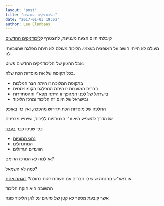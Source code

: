 ```yaml
---
layout: "post"
title: "הליכודניקים החדשים"
date: "2017-01-03 19:02"
author: Lee Elenbaas
---
```


קיבלתי היום הצעה מעניינת, להצטרף
ל[ליכודניקים החדשים](http://newlicud.org)

מעולם לא הייתי חושב על האופציה בעצמי. הליכוד מעולם לא היתה מפלגה שהצבעתי לה.

אבל ההגיון של הליכודניקים החדשים פשוט:

בכל תקופה של את מוסדות הכח שלה.
- בתקופת המלוכה זו היתה חצר המלכות
- בברית המועצות זו היתה המפלגה הקומוניסטית
- בישראל של לפני המהפך זו היתה מפא"י וההסתדרות
- ובישראל של היום זה הליכוד ומרכז הליכוד

החלפה של מוסדות הכח תדרוש מהפכה, ואין כזו באופק

אז הדרך להשפיע היא ע"י הצטרפות לליכוד, ושינוייו מבפנים

כפי שניסו כבר [בעבר](http://mida.org.il/2014/12/30/%d7%94%d7%9c%d7%99%d7%9b%d7%95%d7%93-%d7%9e%d7%91%d7%a4%d7%a0%d7%99%d7%9d-%d7%a2%d7%95%d7%9c%d7%9e%d7%9d-%d7%a9%d7%9c-%d7%9e%d7%aa%d7%a0%d7%97%d7%9c%d7%99%d7%9d-%d7%95%d7%a2%d7%a1%d7%a7%d7%a0%d7%99/)
- [נהגי המוניות](http://www.news-israel.net/2016/09/20/%d7%9b%d7%9a-%d7%a6%d7%99%d7%a4%d7%a8-%d7%99%d7%a9%d7%a8%d7%90%d7%9c-%d7%9b%d7%a5-%d7%90%d7%aa-%d7%a0%d7%94%d7%92%d7%99-%d7%94%d7%9e%d7%95%d7%a0%d7%99%d7%95%d7%aa-%d7%a2%d7%9c-%d7%97%d7%a9%d7%91/)
- המתנחלים
- הוועדים הגדולים

אז למה לא המרכז הדומם?

למה לא השמאל?

או דאע"ש בהנחה שיש לו חברים עם תעודת זהות כחולה?
[דוגמה אחת](http://www.maariv.co.il/breaking-news/Article-565256)

התשובה היא חוקת הליכוד

אשר קובעת מספר לא קטן של סייגים על לאן הליכוד פונה
